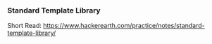 ### Standard Template Library

Short Read: https://www.hackerearth.com/practice/notes/standard-template-library/
